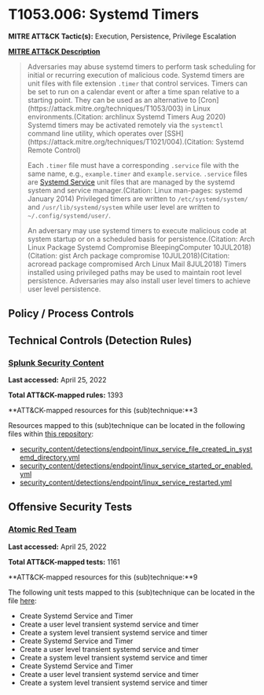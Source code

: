 # T1053.006: Systemd Timers
**MITRE ATT&CK Tactic(s):** Execution, Persistence, Privilege Escalation

**[MITRE ATT&CK Description](https://attack.mitre.org/techniques/T1053/006)**
<blockquote>Adversaries may abuse systemd timers to perform task scheduling for initial or recurring execution of malicious code. Systemd timers are unit files with file extension <code>.timer</code> that control services. Timers can be set to run on a calendar event or after a time span relative to a starting point. They can be used as an alternative to [Cron](https://attack.mitre.org/techniques/T1053/003) in Linux environments.(Citation: archlinux Systemd Timers Aug 2020) Systemd timers may be activated remotely via the <code>systemctl</code> command line utility, which operates over [SSH](https://attack.mitre.org/techniques/T1021/004).(Citation: Systemd Remote Control)

Each <code>.timer</code> file must have a corresponding <code>.service</code> file with the same name, e.g., <code>example.timer</code> and <code>example.service</code>. <code>.service</code> files are [Systemd Service](https://attack.mitre.org/techniques/T1543/002) unit files that are managed by the systemd system and service manager.(Citation: Linux man-pages: systemd January 2014) Privileged timers are written to <code>/etc/systemd/system/</code> and <code>/usr/lib/systemd/system</code> while user level are written to <code>~/.config/systemd/user/</code>.

An adversary may use systemd timers to execute malicious code at system startup or on a scheduled basis for persistence.(Citation: Arch Linux Package Systemd Compromise BleepingComputer 10JUL2018)(Citation: gist Arch package compromise 10JUL2018)(Citation: acroread package compromised Arch Linux Mail 8JUL2018) Timers installed using privileged paths may be used to maintain root level persistence. Adversaries may also install user level timers to achieve user level persistence.</blockquote>
## Policy / Process Controls
## Technical Controls (Detection Rules)
### [Splunk Security Content](https://github.com/splunk/security_content)
**Last accessed:** April 25, 2022

**Total ATT&CK-mapped rules:** 1393

**ATT&CK-mapped resources for this (sub)technique:**3

Resources mapped to this (sub)technique can be located in the following files within [this repository](https://github.com/splunk/security_content/tree/develop/detections):

* [security_content/detections/endpoint/linux_service_file_created_in_systemd_directory.yml](https://github.com/splunk/security_content/blob/develop/detections/endpoint/linux_service_file_created_in_systemd_directory.yml)
* [security_content/detections/endpoint/linux_service_started_or_enabled.yml](https://github.com/splunk/security_content/blob/develop/detections/endpoint/linux_service_started_or_enabled.yml)
* [security_content/detections/endpoint/linux_service_restarted.yml](https://github.com/splunk/security_content/blob/develop/detections/endpoint/linux_service_restarted.yml)


## Offensive Security Tests
### [Atomic Red Team](https://github.com/redcanaryco/atomic-red-team)
**Last accessed:** April 25, 2022

**Total ATT&CK-mapped tests:** 1161

**ATT&CK-mapped resources for this (sub)technique:**9

The following unit tests mapped to this (sub)technique can be located in the file [here](https://github.com/redcanaryco/atomic-red-team/tree/master/atomics/T1053.006/T1053.006.yaml):

* Create Systemd Service and Timer
* Create a user level transient systemd service and timer
* Create a system level transient systemd service and timer
* Create Systemd Service and Timer
* Create a user level transient systemd service and timer
* Create a system level transient systemd service and timer
* Create Systemd Service and Timer
* Create a user level transient systemd service and timer
* Create a system level transient systemd service and timer

